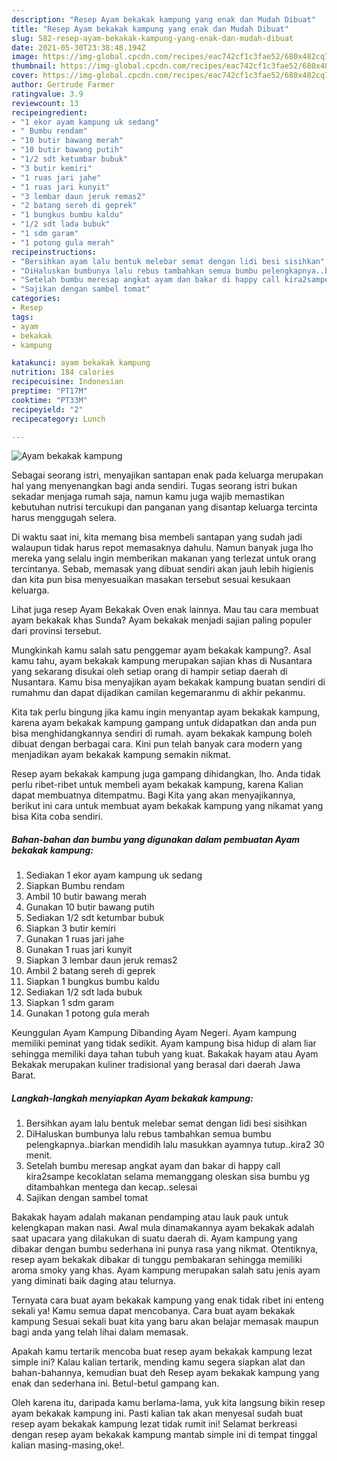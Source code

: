 ```yaml
---
description: "Resep Ayam bekakak kampung yang enak dan Mudah Dibuat"
title: "Resep Ayam bekakak kampung yang enak dan Mudah Dibuat"
slug: 582-resep-ayam-bekakak-kampung-yang-enak-dan-mudah-dibuat
date: 2021-05-30T23:38:48.194Z
image: https://img-global.cpcdn.com/recipes/eac742cf1c3fae52/680x482cq70/ayam-bekakak-kampung-foto-resep-utama.jpg
thumbnail: https://img-global.cpcdn.com/recipes/eac742cf1c3fae52/680x482cq70/ayam-bekakak-kampung-foto-resep-utama.jpg
cover: https://img-global.cpcdn.com/recipes/eac742cf1c3fae52/680x482cq70/ayam-bekakak-kampung-foto-resep-utama.jpg
author: Gertrude Farmer
ratingvalue: 3.9
reviewcount: 13
recipeingredient:
- "1 ekor ayam kampung uk sedang"
- " Bumbu rendam"
- "10 butir bawang merah"
- "10 butir bawang putih"
- "1/2 sdt ketumbar bubuk"
- "3 butir kemiri"
- "1 ruas jari jahe"
- "1 ruas jari kunyit"
- "3 lembar daun jeruk remas2"
- "2 batang sereh di geprek"
- "1 bungkus bumbu kaldu"
- "1/2 sdt lada bubuk"
- "1 sdm garam"
- "1 potong gula merah"
recipeinstructions:
- "Bersihkan ayam lalu bentuk melebar semat dengan lidi besi sisihkan"
- "DiHaluskan bumbunya lalu rebus tambahkan semua bumbu pelengkapnya..biarkan mendidih lalu masukkan ayamnya tutup..kira2 30 menit."
- "Setelah bumbu meresap angkat ayam dan bakar di happy call kira2sampe kecoklatan selama memanggang oleskan sisa bumbu yg ditambahkan mentega dan kecap..selesai"
- "Sajikan dengan sambel tomat"
categories:
- Resep
tags:
- ayam
- bekakak
- kampung

katakunci: ayam bekakak kampung 
nutrition: 184 calories
recipecuisine: Indonesian
preptime: "PT17M"
cooktime: "PT33M"
recipeyield: "2"
recipecategory: Lunch

---
```



![Ayam bekakak kampung](https://img-global.cpcdn.com/recipes/eac742cf1c3fae52/680x482cq70/ayam-bekakak-kampung-foto-resep-utama.jpg)

Sebagai seorang istri, menyajikan santapan enak pada keluarga merupakan hal yang menyenangkan bagi anda sendiri. Tugas seorang istri bukan sekadar menjaga rumah saja, namun kamu juga wajib memastikan kebutuhan nutrisi tercukupi dan panganan yang disantap keluarga tercinta harus menggugah selera.

Di waktu  saat ini, kita memang bisa membeli santapan yang sudah jadi walaupun tidak harus repot memasaknya dahulu. Namun banyak juga lho mereka yang selalu ingin memberikan makanan yang terlezat untuk orang tercintanya. Sebab, memasak yang dibuat sendiri akan jauh lebih higienis dan kita pun bisa menyesuaikan masakan tersebut sesuai kesukaan keluarga. 

Lihat juga resep Ayam Bekakak Oven enak lainnya. Mau tau cara membuat ayam bekakak khas Sunda? Ayam bekakak menjadi sajian paling populer dari provinsi tersebut.

Mungkinkah kamu salah satu penggemar ayam bekakak kampung?. Asal kamu tahu, ayam bekakak kampung merupakan sajian khas di Nusantara yang sekarang disukai oleh setiap orang di hampir setiap daerah di Nusantara. Kamu bisa menyajikan ayam bekakak kampung buatan sendiri di rumahmu dan dapat dijadikan camilan kegemaranmu di akhir pekanmu.

Kita tak perlu bingung jika kamu ingin menyantap ayam bekakak kampung, karena ayam bekakak kampung gampang untuk didapatkan dan anda pun bisa menghidangkannya sendiri di rumah. ayam bekakak kampung boleh dibuat dengan berbagai cara. Kini pun telah banyak cara modern yang menjadikan ayam bekakak kampung semakin nikmat.

Resep ayam bekakak kampung juga gampang dihidangkan, lho. Anda tidak perlu ribet-ribet untuk membeli ayam bekakak kampung, karena Kalian dapat membuatnya ditempatmu. Bagi Kita yang akan menyajikannya, berikut ini cara untuk membuat ayam bekakak kampung yang nikamat yang bisa Kita coba sendiri.

<!--inarticleads1-->

##### Bahan-bahan dan bumbu yang digunakan dalam pembuatan Ayam bekakak kampung:

1. Sediakan 1 ekor ayam kampung uk sedang
1. Siapkan  Bumbu rendam
1. Ambil 10 butir bawang merah
1. Gunakan 10 butir bawang putih
1. Sediakan 1/2 sdt ketumbar bubuk
1. Siapkan 3 butir kemiri
1. Gunakan 1 ruas jari jahe
1. Gunakan 1 ruas jari kunyit
1. Siapkan 3 lembar daun jeruk remas2
1. Ambil 2 batang sereh di geprek
1. Siapkan 1 bungkus bumbu kaldu
1. Sediakan 1/2 sdt lada bubuk
1. Siapkan 1 sdm garam
1. Gunakan 1 potong gula merah


Keunggulan Ayam Kampung Dibanding Ayam Negeri. Ayam kampung memiliki peminat yang tidak sedikit. Ayam kampung bisa hidup di alam liar sehingga memiliki daya tahan tubuh yang kuat. Bakakak hayam atau Ayam Bekakak merupakan kuliner tradisional yang berasal dari daerah Jawa Barat. 

<!--inarticleads2-->

##### Langkah-langkah menyiapkan Ayam bekakak kampung:

1. Bersihkan ayam lalu bentuk melebar semat dengan lidi besi sisihkan
1. DiHaluskan bumbunya lalu rebus tambahkan semua bumbu pelengkapnya..biarkan mendidih lalu masukkan ayamnya tutup..kira2 30 menit.
1. Setelah bumbu meresap angkat ayam dan bakar di happy call kira2sampe kecoklatan selama memanggang oleskan sisa bumbu yg ditambahkan mentega dan kecap..selesai
1. Sajikan dengan sambel tomat


Bakakak hayam adalah makanan pendamping atau lauk pauk untuk kelengkapan makan nasi. Awal mula dinamakannya ayam bekakak adalah saat upacara yang dilakukan di suatu daerah di. Ayam kampung yang dibakar dengan bumbu sederhana ini punya rasa yang nikmat. Otentiknya, resep ayam bekakak dibakar di tunggu pembakaran sehingga memiliki aroma smoky yang khas. Ayam kampung merupakan salah satu jenis ayam yang diminati baik daging atau telurnya. 

Ternyata cara buat ayam bekakak kampung yang enak tidak ribet ini enteng sekali ya! Kamu semua dapat mencobanya. Cara buat ayam bekakak kampung Sesuai sekali buat kita yang baru akan belajar memasak maupun bagi anda yang telah lihai dalam memasak.

Apakah kamu tertarik mencoba buat resep ayam bekakak kampung lezat simple ini? Kalau kalian tertarik, mending kamu segera siapkan alat dan bahan-bahannya, kemudian buat deh Resep ayam bekakak kampung yang enak dan sederhana ini. Betul-betul gampang kan. 

Oleh karena itu, daripada kamu berlama-lama, yuk kita langsung bikin resep ayam bekakak kampung ini. Pasti kalian tak akan menyesal sudah buat resep ayam bekakak kampung lezat tidak rumit ini! Selamat berkreasi dengan resep ayam bekakak kampung mantab simple ini di tempat tinggal kalian masing-masing,oke!.

